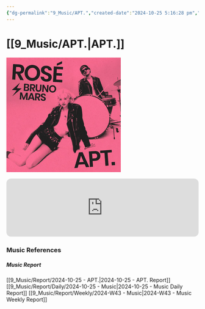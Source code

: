 ```yaml
---
{"dg-permalink":"9_Music/APT.","created-date":"2024-10-25 5:16:28 pm","date":"2024-10-25","type":"entertainment","tags":["music"],"aliases":null,"title":"APT.","music-url":"https://open.spotify.com/track/2vDkR3ctidSd17d2CygVzS","album":"APT.","album-release-date":"2024-10-18","album-url":"https://open.spotify.com/album/5EtwY9I5SXbAFJRMr3rkab","cover":"![Utilities/Images/cf7c37c190140b4d592badf0f7754458_MD5.jpg](/img/user/Utilities/Images/cf7c37c190140b4d592badf0f7754458_MD5.jpg)","cover-url":"https://i.scdn.co/image/ab67616d00001e0259639b3440e708daa35987be","artists":"ROSÉ, Bruno Mars","added-at":"Fri Oct 25 2024 - 오후 5:16:36","rating":"⭐⭐⭐⭐⭐⭐","dg-publish":true,"permalink":"/9_Music/APT./","dgPassFrontmatter":true,"noteIcon":"1"}
---
```


# [[9_Music/APT.\|APT.]]
![Utilities/Images/cf7c37c190140b4d592badf0f7754458_MD5.jpg](/img/user/Utilities/Images/cf7c37c190140b4d592badf0f7754458_MD5.jpg)


<div class="container-root"><span></span></div><div><div class="container-root"><iframe style="border-radius:12px" src="https://open.spotify.com/embed/track/2vDkR3ctidSd17d2CygVzS?utm_source=generator" width="100%" height="152" frameborder="0" allowfullscreen="" allow="autoplay; clipboard-write; encrypted-media; fullscreen; picture-in-picture" loading="lazy"></iframe></div></div>




### Music References
##### Music Report
[[9_Music/Report/2024-10-25 - APT.\|2024-10-25 - APT. Report]]
[[9_Music/Report/Daily/2024-10-25 - Music\|2024-10-25 - Music Daily Report]]
[[9_Music/Report/Weekly/2024-W43 - Music\|2024-W43 - Music Weekly Report]]






